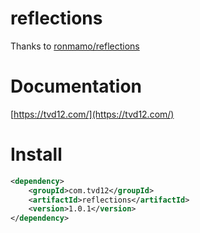 # reflections

Thanks to [ronmamo/reflections](https://github.com/ronmamo/reflections)

# Documentation

[https://tvd12.com/](https://tvd12.com/)

# Install

```xml
<dependency>
    <groupId>com.tvd12</groupId>
    <artifactId>reflections</artifactId>
    <version>1.0.1</version>
</dependency>
```
